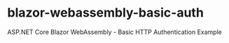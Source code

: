 # blazor-webassembly-basic-auth

ASP.NET Core Blazor WebAssembly - Basic HTTP Authentication Example
